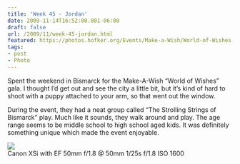 ```yaml
---
title: 'Week 45 - Jordan'
date: 2009-11-14T16:52:00.001-06:00
draft: false
url: /2009/11/week-45-jordan.html
featured: https://photos.hofker.org/Events/Make-a-Wish/World-of-Wishes-Bismarck-2009/MG2639/714383386_v7dbF-L-1.jpg
tags: 
- post
- Photo
---
```


Spent the weekend in Bismarck for the Make-A-Wish “World of Wishes” gala. I thought I’d get out and see the city a little bit, but it’s kind of hard to shoot with a puppy attached to your arm, so that went out the window.

During the event, they had a neat group called “The Strolling Strings of Bismarck” play. Much like it sounds, they walk around and play. The age range seems to be middle school to high school aged kids. It was definitely something unique which made the event enjoyable.

![](https://photos.hofker.org/Events/Make-a-Wish/World-of-Wishes-Bismarck-2009/MG2639/714383386_v7dbF-L-1.jpg)  
Canon XSi with EF 50mm f/1.8 @ 50mm 1/25s f/1.8 ISO 1600